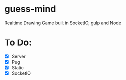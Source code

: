 # guess-mind

Realtime Drawing Game built in SocketIO, gulp and Node

# To Do:

- [x] Server
- [x] Pug
- [x] Static
- [x] SocketIO
